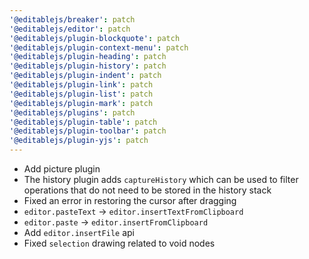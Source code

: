 ```yaml
---
'@editablejs/breaker': patch
'@editablejs/editor': patch
'@editablejs/plugin-blockquote': patch
'@editablejs/plugin-context-menu': patch
'@editablejs/plugin-heading': patch
'@editablejs/plugin-history': patch
'@editablejs/plugin-indent': patch
'@editablejs/plugin-link': patch
'@editablejs/plugin-list': patch
'@editablejs/plugin-mark': patch
'@editablejs/plugins': patch
'@editablejs/plugin-table': patch
'@editablejs/plugin-toolbar': patch
'@editablejs/plugin-yjs': patch
---
```


- Add picture plugin
- The history plugin adds `captureHistory` which can be used to filter operations that do not need to be stored in the history stack
- Fixed an error in restoring the cursor after dragging
- `editor.pasteText` -> `editor.insertTextFromClipboard`
- `editor.paste` -> `editor.insertFromClipboard`
- Add `editor.insertFile` api
- Fixed `selection` drawing related to void nodes
